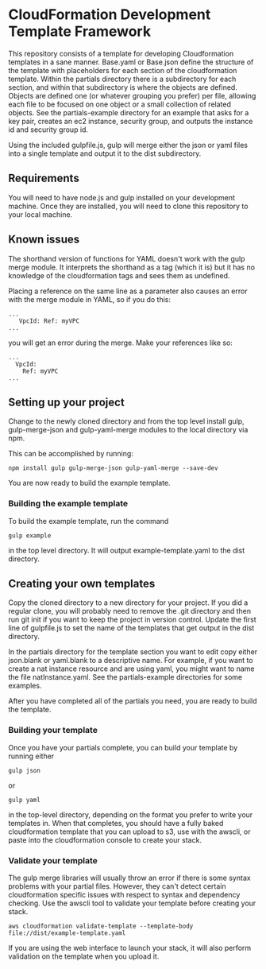 # CloudFormation Development Template Framework

This repository consists of a template for developing Cloudformation templates in a sane manner.  Base.yaml or Base.json define the structure of the template with placeholders for each section of the cloudformation template.  Within the partials directory there is a subdirectory for each section, and within that subdirectory is where the objects are defined.  Objects are defined one (or whatever grouping you prefer) per file, allowing each file to be focused on one object or a small collection of related objects.  See the partials-example directory for an example that asks for a key pair, creates an ec2 instance, security group, and outputs the instance id and security group id.

Using the included gulpfile.js, gulp will merge either the json or yaml files into a single template and output it to the dist subdirectory.  

## Requirements

You will need to have node.js and gulp installed on your development machine. 
Once they are installed, you will need to clone this repository to your local machine.

## Known issues

The shorthand version of functions for YAML doesn't work with the gulp merge module.  It interprets the shorthand as a tag (which it is) but it has no knowledge of the cloudformation tags and sees them as undefined.

Placing a reference on the same line as a parameter also causes an error with the merge module in YAML, so if you do this:

```
...
   VpcId: Ref: myVPC
...
```

you will get an error during the merge.  Make your references like so:

```
...
  VpcId:
    Ref: myVPC
...
```

## Setting up your project
Change to the newly cloned directory and from the top level install gulp, gulp-merge-json and gulp-yaml-merge modules to the local directory via npm.

This can be accomplished by running:

```
npm install gulp gulp-merge-json gulp-yaml-merge --save-dev
```

You are now ready to build the example template.

### Building the example template

To build the example template, run the command 

```
gulp example
```

in the top level directory.  It will output example-template.yaml to the dist directory.

## Creating your own templates

Copy the cloned directory to a new directory for your project.  If you did a regular clone, you will probably need to remove the .git directory and then run git init if you want to keep the project in version control.  Update the first line of gulpfile.js to set the name of the templates that get output in the dist directory.

In the partials directory for the template section you want to edit copy either json.blank or yaml.blank to a descriptive name.  For example, if you want to create a nat instance resource and are using yaml, you might want to name the file natInstance.yaml.  See the partials-example directories for some examples.

After you have completed all of the partials you need, you are ready to build the template.

### Building your template

Once you have your partials complete, you can build your template by running either

```
gulp json
```

or 

```
gulp yaml
```

in the top-level directory, depending on the format you prefer to write your templates in.  When that completes, you should have a fully baked cloudformation template that you can upload to s3, use with the awscli, or paste into the cloudformation console to create your stack.

### Validate your template

The gulp merge libraries will usually throw an error if there is some syntax problems with your partial files.  However, they can't detect certain cloudformation specific issues with respect to syntax and dependency checking.  Use the awscli tool to validate your template before creating your stack.  

```
aws cloudformation validate-template --template-body file://dist/example-template.yaml
```

If you are using the web interface to launch your stack, it will also perform validation on the template when you upload it. 